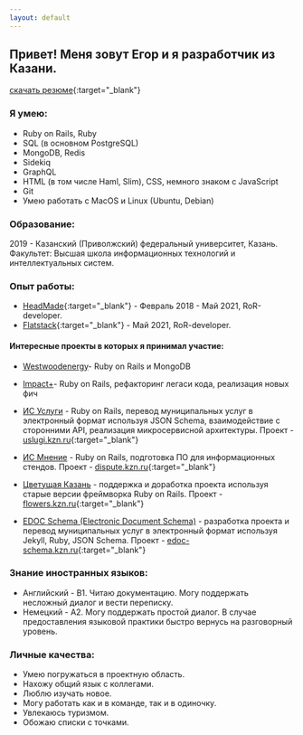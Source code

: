 ```yaml
---
layout: default
---
```

## Привет! Меня зовут Егор и я разработчик из Казани.
[скачать резюме](./pages/print/resume.pdf){:target="_blank"}

### Я умею:
- Ruby on Rails, Ruby
- SQL (в основном PostgreSQL)
- MongoDB, Redis
- Sidekiq
- GraphQL
- HTML (в том числе Haml, Slim), CSS, немного знаком с JavaScript
- Git
- Умею работать с MacOS и Linux (Ubuntu, Debian)


### Образование:
2019 - Казанский (Приволжский) федеральный университет, Казань.
Факультет: Высшая школа информационных технологий и интеллектуальных систем.

### Опыт работы:
- [HeadMade](http://headmade.pro){:target="_blank"} - Февраль 2018 - Май 2021, RoR-developer.
- [Flatstack](http://flatstack.com){:target="_blank"} - Май 2021, RoR-developer.


#### Интересные проекты в которых я принимал участие:
- [Westwoodenergy](https://www.westwoodenergy.com)- Ruby on Rails и MongoDB
- [Impact+](https://app.impactplus.com/)- Ruby on Rails, рефакторинг легаси кода, реализация новых фич
- [ИС Услуги](./pages/uslugi_kzn.html) - Ruby on Rails, перевод муниципальных услуг в электронный формат используя JSON Schema, взаимодействие с сторонними API, реализация микросервисной архитектуры. Проект - [uslugi.kzn.ru](http://uslugi.kzn.ru){:target="_blank"}

- [ИС Мнение](./pages/dispute_kzn.html) - Ruby on Rails, подготовка ПО для информационных стендов. Проект - [dispute.kzn.ru](http://dispute.kzn.ru){:target="_blank"}

- [Цветущая Казань](./pages/flowers_kzn.html) - поддержка и доработка  проекта используя старые версии фреймворка Ruby on Rails. Проект - [flowers.kzn.ru](http://flowers.kzn.ru){:target="_blank"}

- [EDOC Schema (Electronic Document Schema)](./pages/edoc.html) - разработка проекта и перевод муниципальных услуг в электронный формат используя Jekyll, Ruby, JSON Schema. Проект - [edoc-schema.kzn.ru](http://edoc-schema.kzn.ru){:target="_blank"}


### Знание иностранных языков:
- Английский - В1. Читаю документацию. Могу поддержать несложный диалог и вести переписку.
- Немецкий - А2. Могу поддержать простой диалог. В случае предоставления языковой практики быстро вернусь на разговорный уровень.

### Личные качества:
- Умею погружаться в проектную область.
- Нахожу общий язык с коллегами.
- Люблю изучать новое.
- Могу работать как и в команде, так и в одиночку.
- Увлекаюсь туризмом.
- Обожаю списки с точками.
